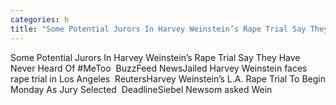 ```yaml
---
categories: h
title: "Some Potential Jurors In Harvey Weinstein’s Rape Trial Say They Have Never Heard Of MeToo  BuzzFeed News"
---
```

Some Potential Jurors In Harvey Weinstein’s Rape Trial Say They Have Never Heard Of #MeToo&nbsp;&nbsp;BuzzFeed NewsJailed Harvey Weinstein faces rape trial in Los Angeles&nbsp;&nbsp;ReutersHarvey Weinstein’s L.A. Rape Trial To Begin Monday As Jury Selected&nbsp;&nbsp;DeadlineSiebel Newsom asked Wein